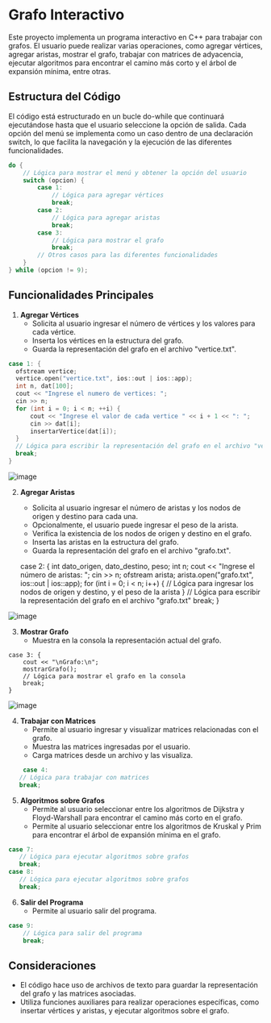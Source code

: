 # Grafo Interactivo

Este proyecto implementa un programa interactivo en C++ para trabajar con grafos. El usuario puede realizar varias operaciones, como agregar vértices, agregar aristas, mostrar el grafo, trabajar con matrices de adyacencia, ejecutar algoritmos para encontrar el camino más corto y el árbol de expansión mínima, entre otras.

## Estructura del Código

El código está estructurado en un bucle do-while que continuará ejecutándose hasta que el usuario seleccione la opción de salida. Cada opción del menú se implementa como un caso dentro de una declaración switch, lo que facilita la navegación y la ejecución de las diferentes funcionalidades.

```cpp
do {
    // Lógica para mostrar el menú y obtener la opción del usuario
    switch (opcion) {
        case 1:
            // Lógica para agregar vértices
            break;
        case 2:
            // Lógica para agregar aristas
            break;
        case 3:
            // Lógica para mostrar el grafo
            break;
        // Otros casos para las diferentes funcionalidades
    }
} while (opcion != 9);

```



## Funcionalidades Principales

1. **Agregar Vértices**
   - Solicita al usuario ingresar el número de vértices y los valores para cada vértice.
   - Inserta los vértices en la estructura del grafo.
   - Guarda la representación del grafo en el archivo "vertice.txt".

  ```cpp
case 1: {
    ofstream vertice;
    vertice.open("vertice.txt", ios::out | ios::app);
    int n, dat[100];
    cout << "Ingrese el numero de vertices: ";
    cin >> n;
    for (int i = 0; i < n; ++i) {
        cout << "Ingrese el valor de cada vertice " << i + 1 << ": ";
        cin >> dat[i];
        insertarVertice(dat[i]);
    }
    // Lógica para escribir la representación del grafo en el archivo "vertice.txt"
    break;
}

```
![image](https://github.com/Lazzo1/Estructura-de-Datos/assets/159094513/9465d69d-9225-48d8-98b5-daf49c896a33)

2. **Agregar Aristas**
   - Solicita al usuario ingresar el número de aristas y los nodos de origen y destino para cada una.
   - Opcionalmente, el usuario puede ingresar el peso de la arista.
   - Verifica la existencia de los nodos de origen y destino en el grafo.
   - Inserta las aristas en la estructura del grafo.
   - Guarda la representación del grafo en el archivo "grafo.txt".


    case 2: {
    int dato_origen, dato_destino, peso;
    int n;
    cout << "Ingrese el número de aristas: ";
    cin >> n;
    ofstream arista;
    arista.open("grafo.txt", ios::out | ios::app);
    for (int i = 0; i < n; i++) {
        // Lógica para ingresar los nodos de origen y destino, y el peso de la arista
    }
    // Lógica para escribir la representación del grafo en el archivo "grafo.txt"
    break;
}


![image](https://github.com/Lazzo1/Estructura-de-Datos/assets/159094513/31dfbed8-c684-438b-bc3c-99941f4ad200)



3. **Mostrar Grafo**
   - Muestra en la consola la representación actual del grafo.

```
case 3: {
    cout << "\nGrafo:\n";
    mostrarGrafo();
    // Lógica para mostrar el grafo en la consola
    break;
}
```
![image](https://github.com/Lazzo1/Estructura-de-Datos/assets/159094513/d4be709f-7c3d-40ab-b64f-43e2f918136b)

4. **Trabajar con Matrices**
   - Permite al usuario ingresar y visualizar matrices relacionadas con el grafo.
   - Muestra las matrices ingresadas por el usuario.
   - Carga matrices desde un archivo y las visualiza.

 ```cpp
     case 4:
    // Lógica para trabajar con matrices
    break;
```

5. **Algoritmos sobre Grafos**
   - Permite al usuario seleccionar entre los algoritmos de Dijkstra y Floyd-Warshall para encontrar el camino más corto en el grafo.
   - Permite al usuario seleccionar entre los algoritmos de Kruskal y Prim para encontrar el árbol de expansión mínima en el grafo.

 ```cpp
case 7:
    // Lógica para ejecutar algoritmos sobre grafos
    break;
case 8:
    // Lógica para ejecutar algoritmos sobre grafos
    break;
```

6. **Salir del Programa**
   - Permite al usuario salir del programa.

```cpp
case 9:
    // Lógica para salir del programa
    break;
```

## Consideraciones

- El código hace uso de archivos de texto para guardar la representación del grafo y las matrices asociadas.
- Utiliza funciones auxiliares para realizar operaciones específicas, como insertar vértices y aristas, y ejecutar algoritmos sobre el grafo.
